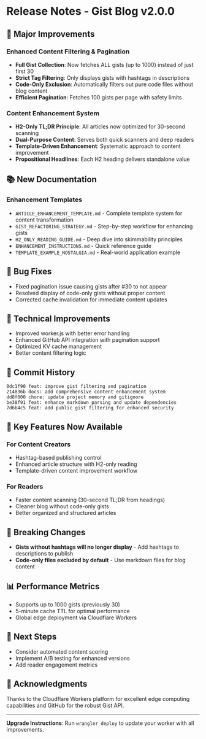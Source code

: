 # Release Notes - Gist Blog v2.0.0

## 🚀 Major Improvements

### Enhanced Content Filtering & Pagination
- **Full Gist Collection**: Now fetches ALL gists (up to 1000) instead of just first 30
- **Strict Tag Filtering**: Only displays gists with hashtags in descriptions
- **Code-Only Exclusion**: Automatically filters out pure code files without blog content
- **Efficient Pagination**: Fetches 100 gists per page with safety limits

### Content Enhancement System
- **H2-Only TL;DR Principle**: All articles now optimized for 30-second scanning
- **Dual-Purpose Content**: Serves both quick scanners and deep readers
- **Template-Driven Enhancement**: Systematic approach to content improvement
- **Propositional Headlines**: Each H2 heading delivers standalone value

## 📚 New Documentation

### Enhancement Templates
- `ARTICLE_ENHANCEMENT_TEMPLATE.md` - Complete template system for content transformation
- `GIST_REFACTORING_STRATEGY.md` - Step-by-step workflow for enhancing gists
- `H2_ONLY_READING_GUIDE.md` - Deep dive into skimmability principles
- `ENHANCEMENT_INSTRUCTIONS.md` - Quick reference guide
- `TEMPLATE_EXAMPLE_NOSTALGIA.md` - Real-world application example

## 🐛 Bug Fixes
- Fixed pagination issue causing gists after #30 to not appear
- Resolved display of code-only gists without proper content
- Corrected cache invalidation for immediate content updates

## 🔧 Technical Improvements
- Improved worker.js with better error handling
- Enhanced GitHub API integration with pagination support
- Optimized KV cache management
- Better content filtering logic

## 📝 Commit History
```
0dc1f90 feat: improve gist filtering and pagination
214836b docs: add comprehensive content enhancement system  
dd8f000 chore: update project memory and gitignore
be38f91 feat: enhance markdown parsing and update dependencies
7d6b4c5 feat: add public gist filtering for enhanced security
```

## 🎯 Key Features Now Available

### For Content Creators
- Hashtag-based publishing control
- Enhanced article structure with H2-only reading
- Template-driven content improvement workflow

### For Readers
- Faster content scanning (30-second TL;DR from headings)
- Cleaner blog without code-only gists
- Better organized and structured articles

## 🚦 Breaking Changes
- **Gists without hashtags will no longer display** - Add hashtags to descriptions to publish
- **Code-only files excluded by default** - Use markdown files for blog content

## 📊 Performance Metrics
- Supports up to 1000 gists (previously 30)
- 5-minute cache TTL for optimal performance
- Global edge deployment via Cloudflare Workers

## 🔮 Next Steps
- Consider automated content scoring
- Implement A/B testing for enhanced versions
- Add reader engagement metrics

## 🙏 Acknowledgments
Thanks to the Cloudflare Workers platform for excellent edge computing capabilities and GitHub for the robust Gist API.

---

**Upgrade Instructions**: Run `wrangler deploy` to update your worker with all improvements.